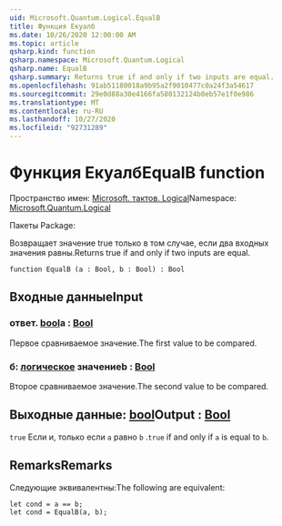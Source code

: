 ```yaml
---
uid: Microsoft.Quantum.Logical.EqualB
title: Функция Екуалб
ms.date: 10/26/2020 12:00:00 AM
ms.topic: article
qsharp.kind: function
qsharp.namespace: Microsoft.Quantum.Logical
qsharp.name: EqualB
qsharp.summary: Returns true if and only if two inputs are equal.
ms.openlocfilehash: 91ab51180018a9b95a2f9010477c0a24f3a54617
ms.sourcegitcommit: 29e0d88a30e4166fa580132124b0eb57e1f0e986
ms.translationtype: MT
ms.contentlocale: ru-RU
ms.lasthandoff: 10/27/2020
ms.locfileid: "92731289"
---
```

# <a name="equalb-function"></a><span data-ttu-id="a9fe7-102">Функция Екуалб</span><span class="sxs-lookup"><span data-stu-id="a9fe7-102">EqualB function</span></span>

<span data-ttu-id="a9fe7-103">Пространство имен: [Microsoft. тактов. Logical](xref:Microsoft.Quantum.Logical)</span><span class="sxs-lookup"><span data-stu-id="a9fe7-103">Namespace: [Microsoft.Quantum.Logical](xref:Microsoft.Quantum.Logical)</span></span>

<span data-ttu-id="a9fe7-104">Пакеты [](https://nuget.org/packages/)</span><span class="sxs-lookup"><span data-stu-id="a9fe7-104">Package: [](https://nuget.org/packages/)</span></span>


<span data-ttu-id="a9fe7-105">Возвращает значение true только в том случае, если два входных значения равны.</span><span class="sxs-lookup"><span data-stu-id="a9fe7-105">Returns true if and only if two inputs are equal.</span></span>

```qsharp
function EqualB (a : Bool, b : Bool) : Bool
```


## <a name="input"></a><span data-ttu-id="a9fe7-106">Входные данные</span><span class="sxs-lookup"><span data-stu-id="a9fe7-106">Input</span></span>

### <a name="a--bool"></a><span data-ttu-id="a9fe7-107">ответ. [bool](xref:microsoft.quantum.lang-ref.bool)</span><span class="sxs-lookup"><span data-stu-id="a9fe7-107">a : [Bool](xref:microsoft.quantum.lang-ref.bool)</span></span>

<span data-ttu-id="a9fe7-108">Первое сравниваемое значение.</span><span class="sxs-lookup"><span data-stu-id="a9fe7-108">The first value to be compared.</span></span>


### <a name="b--bool"></a><span data-ttu-id="a9fe7-109">б: [логическое](xref:microsoft.quantum.lang-ref.bool) значение</span><span class="sxs-lookup"><span data-stu-id="a9fe7-109">b : [Bool](xref:microsoft.quantum.lang-ref.bool)</span></span>

<span data-ttu-id="a9fe7-110">Второе сравниваемое значение.</span><span class="sxs-lookup"><span data-stu-id="a9fe7-110">The second value to be compared.</span></span>



## <a name="output--bool"></a><span data-ttu-id="a9fe7-111">Выходные данные: [bool](xref:microsoft.quantum.lang-ref.bool)</span><span class="sxs-lookup"><span data-stu-id="a9fe7-111">Output : [Bool](xref:microsoft.quantum.lang-ref.bool)</span></span>

<span data-ttu-id="a9fe7-112">`true` Если и, только если `a` равно `b` .</span><span class="sxs-lookup"><span data-stu-id="a9fe7-112">`true` if and only if `a` is equal to `b`.</span></span>

## <a name="remarks"></a><span data-ttu-id="a9fe7-113">Remarks</span><span class="sxs-lookup"><span data-stu-id="a9fe7-113">Remarks</span></span>

<span data-ttu-id="a9fe7-114">Следующие эквивалентны:</span><span class="sxs-lookup"><span data-stu-id="a9fe7-114">The following are equivalent:</span></span>

```Q#
let cond = a == b;
let cond = EqualB(a, b);
```